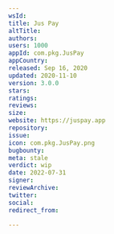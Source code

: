 ```yaml
---
wsId: 
title: Jus Pay
altTitle: 
authors: 
users: 1000
appId: com.pkg.JusPay
appCountry: 
released: Sep 16, 2020
updated: 2020-11-10
version: 3.0.0
stars: 
ratings: 
reviews: 
size: 
website: https://juspay.app
repository: 
issue: 
icon: com.pkg.JusPay.png
bugbounty: 
meta: stale
verdict: wip
date: 2022-07-31
signer: 
reviewArchive: 
twitter: 
social: 
redirect_from: 

---
```


